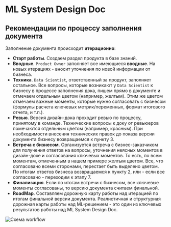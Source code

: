 # ML System Design Doc  
## Рекомендации по процессу заполнения документа

Заполнение документа происходит **итерационно**:   

- **Старт работы**. Создаем раздел продукта в базе знаний.  
- **Вводные**. `Product Owner` заполняет все имеющиеся **вводные**. На новых итерациях - вносит уточнения по новой информации от бизнеса.    
- **Техника**. `Data Scientist`, ответственный за продукт, заполняет остальное. Все вопросы, которые возникают у `Data Scientist` к бизнесу в процессе заполнения дока, пишем прямо в документе и отмечаем отдельным цветом (например, желтым). Этим же цветом отмечаем важные моменты, которые нужно согласовать с бизнесом (формулы расчета ключевых метрик/переменных, формат итогового отчета, и т.п.).      
- **Ревью**. Версия дизайн-дока проходит ревью по процессу, принятому в команде. Технические вопросы к доку от ревьюеров помечаются отдельным цветом (например, красным). При необходимости внесения технических правок до показа версии документа бизнесу возвращаемся к пункту 3.  
- **Встреча с бизнесом**. Организуется встреча с бизнес-заказчиком для получения ответов на вопросы, уточнения неясных моментов в дизайн-доке и согласования ключевых моментов. То есть, по всем моментам, отмеченным в нашем примере желтым цветом. Все, что согласовано всеми сторонами, перестает быть выделено цветом. По итогам ответов бизнеса возвращаемся к пункту 2, или - если все согласовано - переходим к этапу 7.     
- **Финализация**. Если по итогам встречи с бизнесом, все ключевые моменты согласованы, то версию документа считаем финальной.   
- **RoadMap**. Составляем дорожную карту работы над итерацией по итогам финальной версии документа. Реалистичная и структурная дорожная карты работы над ML-решением - это один из ключевых результатов работы над ML System Design Doc. 

![Схема workflow](https://github.com/IrinaGoloshchapova/ml_system_design_doc_ru/blob/main/Workflow_ML_System_Design_Doc.jpg?raw=true)


